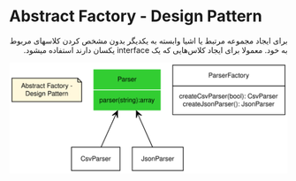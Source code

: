 # Abstract Factory - Design Pattern

<div dir="rtl" align="right" >
 برای ایجاد مجموعه مرتبط یا اشیا وابسته به یکدیگر بدون مشخص کردن کلاسهای مربوط به خود. معمولا برای ایجاد کلاس‌هایی که یک interface  یکسان دارند استفاده میشود.
</div>

![Abstract Factory - Design Pattern](./yuml/AbstractFactory.svg)